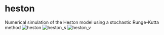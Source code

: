 # heston
Numerical simulation of the Heston model using a stochastic Runge-Kutta method
![heston](https://github.com/js2nijjar/heston/assets/141672092/503c0fc3-9971-44cd-8cdf-452c639f9764)
![heston_s](https://github.com/js2nijjar/heston/assets/141672092/39f8bf96-d703-4c12-b8f3-8ad9405bb264)
![heston_v](https://github.com/js2nijjar/heston/assets/141672092/e1153622-4799-4580-b602-bbc9d253eb87)
